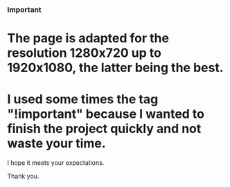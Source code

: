 
### Important #####

# The page is adapted for the resolution 1280x720 up to 1920x1080, the latter being the best.

# I used some times the tag "!important" because I wanted to finish the project quickly and not waste your time.

I hope it meets your expectations.

Thank you.
